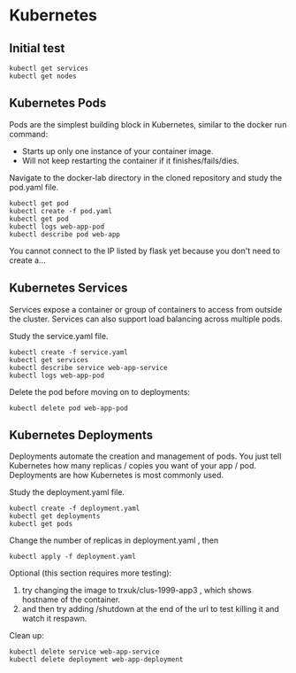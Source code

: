 # Kubernetes 
## Initial test
    kubectl get services
    kubectl get nodes

## Kubernetes Pods
Pods are the simplest building block in Kubernetes, similar to the docker run command:
* Starts up only one instance of your container image.
* Will not keep restarting the container if it finishes/fails/dies.

Navigate to the docker-lab directory in the cloned repository and study the pod.yaml file.

    kubectl get pod
    kubectl create -f pod.yaml
    kubectl get pod
    kubectl logs web-app-pod
    kubectl describe pod web-app

You cannot connect to the IP listed by flask yet because you don't need to create a...

## Kubernetes Services
Services expose a container or group of containers to access from outside the cluster. Services can also support load balancing across multiple pods.

Study the service.yaml file.

    kubectl create -f service.yaml
    kubectl get services
    kubectl describe service web-app-service
    kubectl logs web-app-pod

Delete the pod before moving on to deployments:

    kubectl delete pod web-app-pod

## Kubernetes Deployments
Deployments automate the creation and management of pods. You just tell Kubernetes how many replicas / copies you want of your app / pod. Deployments are how Kubernetes is most commonly used.

Study the deployment.yaml file.

    kubectl create -f deployment.yaml
    kubectl get deployments
    kubectl get pods

Change the number of replicas in deployment.yaml , then

    kubectl apply -f deployment.yaml

Optional (this section requires more testing): 
1. try changing the image to trxuk/clus-1999-app3 , which shows hostname of the container.
2. and then try adding /shutdown at the end of the url to test killing it and watch it respawn.

Clean up:

    kubectl delete service web-app-service
    kubectl delete deployment web-app-deployment
